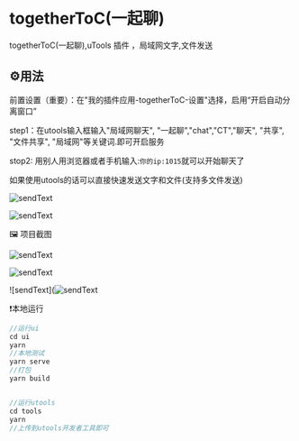 # togetherToC(一起聊)

togetherToC(一起聊),uTools 插件 ，局域网文字,文件发送



## ⚙️用法

前置设置（重要）：在"我的插件应用-togetherToC-设置"选择，启用“开启自动分离窗口”

step1：在utools输入框输入"局域网聊天", "一起聊","chat","CT","聊天", "共享", "文件共享", "局域网"等关键词.即可开启服务

stop2: 用别人用浏览器或者手机输入:`你的ip:1015`就可以开始聊天了



如果使用utools的话可以直接快速发送文字和文件(支持多文件发送)

![sendText](https://files.catbox.moe/5csm7o.png)

![sendText](https://files.catbox.moe/tigd61.png)

🖼️ 项目截图

![sendText](https://files.catbox.moe/nthis7.png)

![sendText](https://files.catbox.moe/ldluht.png)

![sendText](![sendText](https://files.catbox.moe/7hvryr.png)

❗本地运行

```js
//运行ui
cd ui
yarn
//本地测试
yarn serve
//打包
yarn build


//运行utools
cd tools
yarn
//上传到utools开发者工具即可
```

